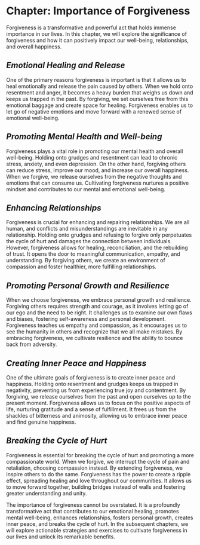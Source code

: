 Chapter: Importance of Forgiveness
==================================

Forgiveness is a transformative and powerful act that holds immense importance in our lives. In this chapter, we will explore the significance of forgiveness and how it can positively impact our well-being, relationships, and overall happiness.

*Emotional Healing and Release*
-------------------------------

One of the primary reasons forgiveness is important is that it allows us to heal emotionally and release the pain caused by others. When we hold onto resentment and anger, it becomes a heavy burden that weighs us down and keeps us trapped in the past. By forgiving, we set ourselves free from this emotional baggage and create space for healing. Forgiveness enables us to let go of negative emotions and move forward with a renewed sense of emotional well-being.

*Promoting Mental Health and Well-being*
----------------------------------------

Forgiveness plays a vital role in promoting our mental health and overall well-being. Holding onto grudges and resentment can lead to chronic stress, anxiety, and even depression. On the other hand, forgiving others can reduce stress, improve our mood, and increase our overall happiness. When we forgive, we release ourselves from the negative thoughts and emotions that can consume us. Cultivating forgiveness nurtures a positive mindset and contributes to our mental and emotional well-being.

*Enhancing Relationships*
-------------------------

Forgiveness is crucial for enhancing and repairing relationships. We are all human, and conflicts and misunderstandings are inevitable in any relationship. Holding onto grudges and refusing to forgive only perpetuates the cycle of hurt and damages the connection between individuals. However, forgiveness allows for healing, reconciliation, and the rebuilding of trust. It opens the door to meaningful communication, empathy, and understanding. By forgiving others, we create an environment of compassion and foster healthier, more fulfilling relationships.

*Promoting Personal Growth and Resilience*
------------------------------------------

When we choose forgiveness, we embrace personal growth and resilience. Forgiving others requires strength and courage, as it involves letting go of our ego and the need to be right. It challenges us to examine our own flaws and biases, fostering self-awareness and personal development. Forgiveness teaches us empathy and compassion, as it encourages us to see the humanity in others and recognize that we all make mistakes. By embracing forgiveness, we cultivate resilience and the ability to bounce back from adversity.

*Creating Inner Peace and Happiness*
------------------------------------

One of the ultimate goals of forgiveness is to create inner peace and happiness. Holding onto resentment and grudges keeps us trapped in negativity, preventing us from experiencing true joy and contentment. By forgiving, we release ourselves from the past and open ourselves up to the present moment. Forgiveness allows us to focus on the positive aspects of life, nurturing gratitude and a sense of fulfillment. It frees us from the shackles of bitterness and animosity, allowing us to embrace inner peace and find genuine happiness.

*Breaking the Cycle of Hurt*
----------------------------

Forgiveness is essential for breaking the cycle of hurt and promoting a more compassionate world. When we forgive, we interrupt the cycle of pain and retaliation, choosing compassion instead. By extending forgiveness, we inspire others to do the same. Forgiveness has the power to create a ripple effect, spreading healing and love throughout our communities. It allows us to move forward together, building bridges instead of walls and fostering greater understanding and unity.

The importance of forgiveness cannot be overstated. It is a profoundly transformative act that contributes to our emotional healing, promotes mental well-being, enhances relationships, fosters personal growth, creates inner peace, and breaks the cycle of hurt. In the subsequent chapters, we will explore actionable strategies and exercises to cultivate forgiveness in our lives and unlock its remarkable benefits.
